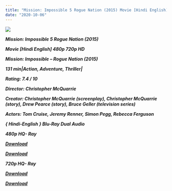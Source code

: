 ```yaml
---
title: "Mission: Impossible 5 Rogue Nation (2015) Movie [Hindi English] 480p 720p HD"
date: "2020-10-06"
---
```


[_**![](https://1.bp.blogspot.com/-8qhgoSccK7c/Xs6BBeURlSI/AAAAAAAACUc/6XAmHTkSmrQoo1c-pScO14fgCJ7prB7yACLcBGAsYHQ/s1600/mi5.jpg)**_](https://1.bp.blogspot.com/-8qhgoSccK7c/Xs6BBeURlSI/AAAAAAAACUc/6XAmHTkSmrQoo1c-pScO14fgCJ7prB7yACLcBGAsYHQ/s1600/mi5.jpg)

_**Mission: Impossible 5 Rogue Nation (2015)**_

_**Movie \[Hindi English\] 480p 720p HD**_

_**Mission: Impossible – Rogue Nation (2015)**_

_**131 min|Action, Adventure, Thriller|**_

_**Rating: 7.4 / 10**_ 

_**Director: Christopher McQuarrie**_

_**Creator: Christopher McQuarrie (screenplay), Christopher McQuarrie (story), Drew Pearce (story), Bruce Geller (television series)**_

_**Actors: Tom Cruise, Jeremy Renner, Simon Pegg, Rebecca Ferguson**_

 _**{ Hindi-English } Blu-Ray Dual Audio**_

_**480p HQ- Ray**_

_**[Download](https://healthtipschk.co/2586/)**_ 

[_**Download**_](https://links.265bkt.xyz/lxi9324788/)

_**720p HQ- Ray**_

[_**Download**_](https://healthtipschk.co/2588/)

[_**Download**_](https://links.265bkt.xyz/lxi9324794/)
